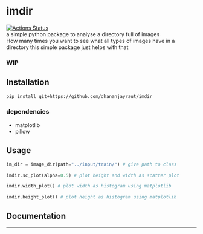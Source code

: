 # imdir
[![Actions Status](https://github.com/dhananjayraut/imdir/workflows/Python%20package/badge.svg)](https://github.com/dhananjayraut/imdir/actions)  
a simple python package to analyse a directory full of images  
How many times you want to see what all types of images have in a directory
this simple package just helps with that

### WIP

## Installation
```bash
pip install git+https://github.com/dhananjayraut/imdir
```
### dependencies

* matplotlib
* pillow

## Usage
```python
im_dir = image_dir(path="../input/train/") # give path to class

imdir.sc_plot(alpha=0.5) # plot height and width as scatter plot

imdir.width_plot() # plot width as histogram using matplotlib

imdir.height_plot() # plot height as histogram using matplotlib
```

## Documentation

___
